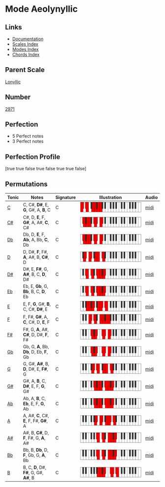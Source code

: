 # Mode Aeolynyllic

## Links

- [Documentation](index.md)
- [Scales Index](Scales.md)
- [Modes Index](Modes.md)
- [Chords Index](Chords.md)

## Parent Scale

[Lonyllic](ScaleLonyllic.md)

## Number

[2971](https://ianring.com/musictheory/scales/2971)

## Perfection

- 5 Perfect notes
- 3 Perfect notes

## Perfection Profile

[true true false true false true true false]

## Permutations

| Tonic | Notes | Signature | Illustration | Audio |
|-------|-------|-----------|--------------|-------|
| [C](ModeCNaturalAeolynyllic.md) | C, C#, **D#**, E, **G**, G#, A, **B**, C | C | ![CNaturalAeolynyllic](ModeCNaturalAeolynyllic.png) | [midi](https://github.com/edipermadi/music/blob/main/docs/ModeCNaturalAeolynyllic.mid?raw=true) |
| [C#](ModeCSharpAeolynyllic.md) | C#, D, **E**, F, **G#**, A, A#, **C**, C# | C | ![CSharpAeolynyllic](ModeCSharpAeolynyllic.png) | [midi](https://github.com/edipermadi/music/blob/main/docs/ModeCSharpAeolynyllic.mid?raw=true) |
| [Db](ModeDFlatAeolynyllic.md) | Db, D, **E**, F, **Ab**, A, Bb, **C**, Db | C | ![DFlatAeolynyllic](ModeDFlatAeolynyllic.png) | [midi](https://github.com/edipermadi/music/blob/main/docs/ModeDFlatAeolynyllic.mid?raw=true) |
| [D](ModeDNaturalAeolynyllic.md) | D, D#, **F**, F#, **A**, A#, B, **C#**, D | C | ![DNaturalAeolynyllic](ModeDNaturalAeolynyllic.png) | [midi](https://github.com/edipermadi/music/blob/main/docs/ModeDNaturalAeolynyllic.mid?raw=true) |
| [D#](ModeDSharpAeolynyllic.md) | D#, E, **F#**, G, **A#**, B, C, **D**, D# | C | ![DSharpAeolynyllic](ModeDSharpAeolynyllic.png) | [midi](https://github.com/edipermadi/music/blob/main/docs/ModeDSharpAeolynyllic.mid?raw=true) |
| [Eb](ModeEFlatAeolynyllic.md) | Eb, E, **Gb**, G, **Bb**, B, C, **D**, Eb | C | ![EFlatAeolynyllic](ModeEFlatAeolynyllic.png) | [midi](https://github.com/edipermadi/music/blob/main/docs/ModeEFlatAeolynyllic.mid?raw=true) |
| [E](ModeENaturalAeolynyllic.md) | E, F, **G**, G#, **B**, C, C#, **D#**, E | C | ![ENaturalAeolynyllic](ModeENaturalAeolynyllic.png) | [midi](https://github.com/edipermadi/music/blob/main/docs/ModeENaturalAeolynyllic.mid?raw=true) |
| [F](ModeFNaturalAeolynyllic.md) | F, F#, **G#**, A, **C**, C#, D, **E**, F | C | ![FNaturalAeolynyllic](ModeFNaturalAeolynyllic.png) | [midi](https://github.com/edipermadi/music/blob/main/docs/ModeFNaturalAeolynyllic.mid?raw=true) |
| [F#](ModeFSharpAeolynyllic.md) | F#, G, **A**, A#, **C#**, D, D#, **F**, F# | C | ![FSharpAeolynyllic](ModeFSharpAeolynyllic.png) | [midi](https://github.com/edipermadi/music/blob/main/docs/ModeFSharpAeolynyllic.mid?raw=true) |
| [Gb](ModeGFlatAeolynyllic.md) | Gb, G, **A**, Bb, **Db**, D, Eb, **F**, Gb | C | ![GFlatAeolynyllic](ModeGFlatAeolynyllic.png) | [midi](https://github.com/edipermadi/music/blob/main/docs/ModeGFlatAeolynyllic.mid?raw=true) |
| [G](ModeGNaturalAeolynyllic.md) | G, G#, **A#**, B, **D**, D#, E, **F#**, G | C | ![GNaturalAeolynyllic](ModeGNaturalAeolynyllic.png) | [midi](https://github.com/edipermadi/music/blob/main/docs/ModeGNaturalAeolynyllic.mid?raw=true) |
| [G#](ModeGSharpAeolynyllic.md) | G#, A, **B**, C, **D#**, E, F, **G**, G# | C | ![GSharpAeolynyllic](ModeGSharpAeolynyllic.png) | [midi](https://github.com/edipermadi/music/blob/main/docs/ModeGSharpAeolynyllic.mid?raw=true) |
| [Ab](ModeAFlatAeolynyllic.md) | Ab, A, **B**, C, **Eb**, E, F, **G**, Ab | C | ![AFlatAeolynyllic](ModeAFlatAeolynyllic.png) | [midi](https://github.com/edipermadi/music/blob/main/docs/ModeAFlatAeolynyllic.mid?raw=true) |
| [A](ModeANaturalAeolynyllic.md) | A, A#, **C**, C#, **E**, F, F#, **G#**, A | C | ![ANaturalAeolynyllic](ModeANaturalAeolynyllic.png) | [midi](https://github.com/edipermadi/music/blob/main/docs/ModeANaturalAeolynyllic.mid?raw=true) |
| [A#](ModeASharpAeolynyllic.md) | A#, B, **C#**, D, **F**, F#, G, **A**, A# | C | ![ASharpAeolynyllic](ModeASharpAeolynyllic.png) | [midi](https://github.com/edipermadi/music/blob/main/docs/ModeASharpAeolynyllic.mid?raw=true) |
| [Bb](ModeBFlatAeolynyllic.md) | Bb, B, **Db**, D, **F**, Gb, G, **A**, Bb | C | ![BFlatAeolynyllic](ModeBFlatAeolynyllic.png) | [midi](https://github.com/edipermadi/music/blob/main/docs/ModeBFlatAeolynyllic.mid?raw=true) |
| [B](ModeBNaturalAeolynyllic.md) | B, C, **D**, D#, **F#**, G, G#, **A#**, B | C | ![BNaturalAeolynyllic](ModeBNaturalAeolynyllic.png) | [midi](https://github.com/edipermadi/music/blob/main/docs/ModeBNaturalAeolynyllic.mid?raw=true) |
